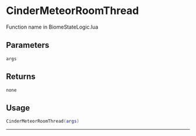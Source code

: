 # CinderMeteorRoomThread
Function name in BiomeStateLogic.lua
## Parameters
`args`
## Returns
`none`
## Usage
```lua
CinderMeteorRoomThread(args)
```
---
